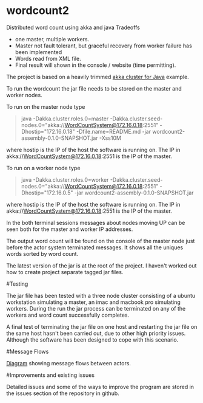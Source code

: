# wordcount2
Distributed word count using akka and java 
Tradeoffs
  * one master, multiple workers.
  * Master not fault tolerant, but graceful recovery from worker failure has been implemented
  * Words read from XML file.
  * Final result will shown in the console / website (time permitting).

The project is based on a heavily trimmed [akka cluster for Java](https://developer.lightbend.com/guides/akka-sample-cluster-java) example.


To run the wordcount the jar file needs to be stored on the master and worker nodes.


To run on the master node type
>java -Dakka.cluster.roles.0=master -Dakka.cluster.seed-nodes.0="akka://WordCountSystem@172.16.0.18:2551" -Dhostip="172.16.0.18" -Dfile.name=README.md -jar wordcount2-assembly-0.1.0-SNAPSHOT.jar -Xss10M

where hostip is the IP of the host the software is running on. The IP in akka://WordCountSystem@172.16.0.18:2551 is the IP of the master.


To run on a worker node type
>java -Dakka.cluster.roles.0=worker -Dakka.cluster.seed-nodes.0="akka://WordCountSystem@172.16.0.18:2551" -Dhostip="172.16.0.5" -jar wordcount2-assembly-0.1.0-SNAPSHOT.jar

where hostip is the IP of the host the software is running on. The IP in akka://WordCountSystem@172.16.0.18:2551 is the IP of the master.

In the both terminal sessions messages about nodes moving UP can be seen both for the master and worker IP addresses.

The output word count will be found on the console of the master node just before the actor system terminated messages. It shows all the uniques words sorted by 
word count.

The latest version of the jar is at the root of the project. I haven't worked out how to create project separate tagged jar files.


#Testing

The jar file has been tested with a three node cluster consisting of a ubuntu workstation simulating a master, an imac and macbook pro simulating workers.
During the run the jar process can be terminated on any of the workers and word count successfully completes.

A final test of terminating the jar file on one host and restarting the jar file on the same host hasn't been carried out, due to other high priority issues. Although
 the software has been designed to cope with this scenario.
 
 
 #Message Flows
 
 [Diagram](/message_flows_for_word_count.png) showing message flows between actors. 
    
 #Improvements and existing issues
 
 Detailed issues and some of the ways to improve the program are stored in the issues section of the repository in github.